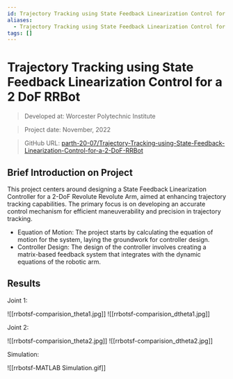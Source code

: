 ```yaml
---
id: Trajectory Tracking using State Feedback Linearization Control for a 2 DoF RRBot
aliases:
  - Trajectory Tracking using State Feedback Linearization Control for a 2 DoF RRBot
tags: []
---
```


# Trajectory Tracking using State Feedback Linearization Control for a 2 DoF RRBot

> Developed at: Worcester Polytechnic Institute

> Project date: November, 2022

> GitHub URL: [parth-20-07/Trajectory-Tracking-using-State-Feedback-Linearization-Control-for-a-2-DoF-RRBot](https://github.com/parth-20-07/Trajectory-Tracking-using-State-Feedback-Linearization-Control-for-a-2-DoF-RRBot) 

## Brief Introduction on Project
 This project centers around designing a State Feedback Linearization Controller for a 2-DoF Revolute Revolute Arm, aimed at enhancing trajectory tracking capabilities. The primary focus is on developing an accurate control mechanism for efficient maneuverability and precision in trajectory tracking.

- Equation of Motion: The project starts by calculating the equation of motion for the system, laying the groundwork for controller design.
- Controller Design: The design of the controller involves creating a matrix-based feedback system that integrates with the dynamic equations of the robotic arm.

## Results

Joint 1:

![[rrbotsf-comparision_theta1.jpg]]
![[rrbotsf-comparision_dtheta1.jpg]]

Joint 2:

![[rrbotsf-comparision_theta2.jpg]]
![[rrbotsf-comparision_dtheta2.jpg]]

Simulation:

![[rrbotsf-MATLAB Simulation.gif]]
